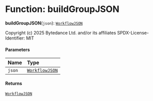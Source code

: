 # Function: buildGroupJSON

**buildGroupJSON**(`json`): [`WorkflowJSON`](/en/auto-docs/free-layout-editor/interfaces/WorkflowJSON.md)

Copyright (c) 2025 Bytedance Ltd. and/or its affiliates
SPDX-License-Identifier: MIT

#### Parameters

| Name | Type |
| :------ | :------ |
| `json` | [`WorkflowJSON`](/en/auto-docs/free-layout-editor/interfaces/WorkflowJSON.md) |

#### Returns

[`WorkflowJSON`](/en/auto-docs/free-layout-editor/interfaces/WorkflowJSON.md)
